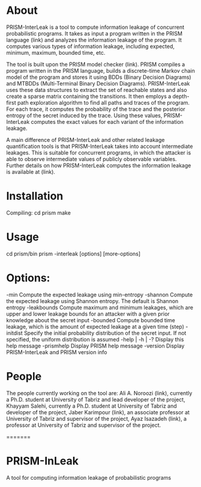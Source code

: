 # About
PRISM-InterLeak is a tool to compute information leakage of concurrent probabilistic programs. It takes as input a program written in the PRISM language (link) and analyzes the information leakage of the program. It computes various types of information leakage, including expected, minimum, maximum, bounded time, etc. 

The tool is built upon the PRISM model checker (link). PRISM compiles a program written in the PRISM language, builds a discrete-time Markov chain model of the program and stores it using BDDs (Binary Decision Diagrams) and MTBDDs (Multi-Terminal Binary Decision Diagrams). PRISM-InterLeak uses these data structures to extract the set of reachable states and also create a sparse matrix containing the transitions. It then employs a depth-first path exploration algorithm to find all paths and traces of the program. For each trace, it computes the probability of the trace and the posterior entropy of the secret induced by the trace. Using these values, PRISM-InterLeak computes the exact values for each variant of the information leakage. 

A main difference of PRISM-InterLeak and other related leakage quantification tools is that PRISM-InterLeak takes into account intermediate leakages. This is suitable for concurrent programs, in which the attacker is able to observe intermediate values of publicly observable variables. Further details on how PRISM-InterLeak computes the information leakage is available at (link).

# Installation
Compiling:
cd prism
make



# Usage
cd prism/bin
prism -interleak [options] <model-file> [more-options]

Options:
========

-min
Compute the expected leakage using min-entropy
-shannon
Compute the expected leakage using Shannon entropy. The default is Shannon entropy
-leakbounds
Compute maximum and minimum leakages, which are upper and lower leakage bounds for an attacker with a given prior knowledge about the secret input
-bounded <n>
Compute bounded time leakage, which is the amount of expected leakage at a given time (step)
-initdist <file>
Specify the initial probability distribution of the secret input. If not specified, the uniform distribution is assumed
-help | -h | -?
Display this help message
-prismhelp 
Display PRISM help message
-version 
Display PRISM-InterLeak and PRISM version info



# People
The people currently working on the tool are:
Ali A. Noroozi (link), currently a Ph.D. student at University of Tabriz and lead developer of the project,
Khayyam Salehi, currently a Ph.D. student at University of Tabriz and developer of the project,
Jaber Karimpour (link), an associate professor at University of Tabriz and supervisor of the project,
Ayaz Isazadeh (link), a professor at University of Tabriz and supervisor of the project.

=======
# PRISM-InLeak
A tool for computing information leakage of probabilistic programs

